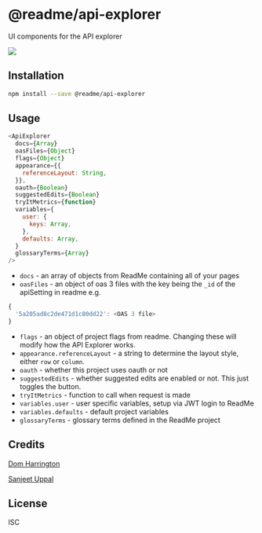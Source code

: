 # @readme/api-explorer

UI components for the API explorer

[![](https://d3vv6lp55qjaqc.cloudfront.net/items/1M3C3j0I0s0j3T362344/Untitled-2.png)](https://readme.io)

## Installation

```sh
npm install --save @readme/api-explorer
```

## Usage

```js
<ApiExplorer
  docs={Array}
  oasFiles={Object}
  flags={Object}
  appearance={{
    referenceLayout: String,  
  }},
  oauth={Boolean}
  suggestedEdits={Boolean}
  tryItMetrics={function}
  variables={
    user: {
      keys: Array,
    },
    defaults: Array,
  }
  glossaryTerms={Array}
/>
```

- `docs` - an array of objects from ReadMe containing all of your pages
- `oasFiles` - an object of oas 3 files with the key being the `_id` of the apiSetting in readme e.g.

```js
{
  '5a205ad8c2de471d1c80dd22': <OAS 3 file>
}
```

- `flags` - an object of project flags from readme. Changing these will modify how the API Explorer works.
- `appearance.referenceLayout` - a string to determine the layout style, either `row` or `column`.
- `oauth` - whether this project uses oauth or not
- `suggestedEdits` - whether suggested edits are enabled or not. This just toggles the button.
- `tryItMetrics` - function to call when request is made
- `variables.user` - user specific variables, setup via JWT login to ReadMe
- `variables.defaults` - default project variables
- `glossaryTerms` - glossary terms defined in the ReadMe project

## Credits
[Dom Harrington](https://github.com/domharrington)

[Sanjeet Uppal](https://github.com/uppal101)

## License

ISC

